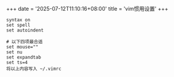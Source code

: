 +++
date = '2025-07-12T11:10:16+08:00'
title = 'vim惯用设置'
+++

```shell
syntax on
set spell
set autoindent

# 以下四项最合适
set mouse=""
set nu
set expandtab
set ts=4
将以上内容写入 ~/.vimrc
```